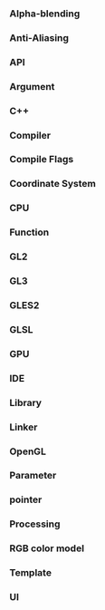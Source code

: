 ### Alpha-blending

### Anti-Aliasing

### API

### Argument

### C++

### Compiler

### Compile Flags

### Coordinate System

### CPU

### Function

### GL2

### GL3

### GLES2

### GLSL

### GPU

### IDE

### Library

### Linker

### OpenGL

### Parameter

### pointer

### Processing

### RGB color model

### Template

### UI
